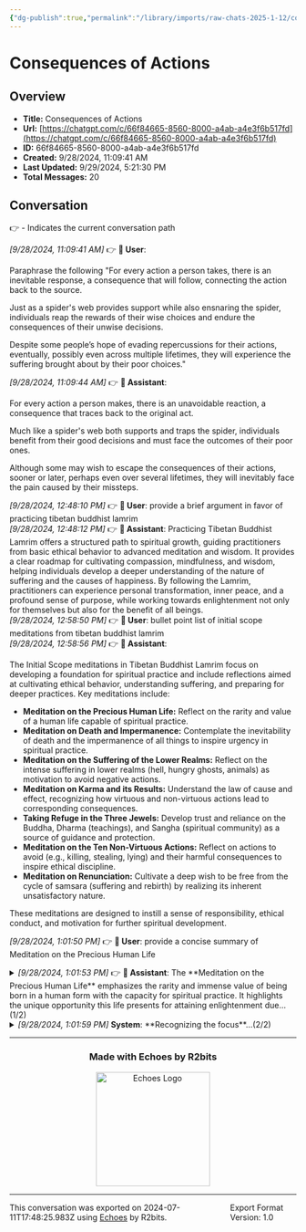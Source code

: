 ```yaml
---
{"dg-publish":true,"permalink":"/library/imports/raw-chats-2025-1-12/consequences-of-actions/"}
---
```


# Consequences of Actions

## Overview
- **Title:** Consequences of Actions
- **Url:** [https://chatgpt.com/c/66f84665-8560-8000-a4ab-a4e3f6b517fd](https://chatgpt.com/c/66f84665-8560-8000-a4ab-a4e3f6b517fd)
- **ID:** 66f84665-8560-8000-a4ab-a4e3f6b517fd
- **Created:** 9/28/2024, 11:09:41 AM
- **Last Updated:** 9/29/2024, 5:21:30 PM
- **Total Messages:** 20

## Conversation
👉 - Indicates the current conversation path

<i>[9/28/2024, 11:09:41 AM]</i> 👉 <b>👤 User</b>: 

Paraphrase the following "For every action a person takes, there is an inevitable response, a consequence that will follow, connecting the action back to the source.

Just as a spider's web provides support while also ensnaring the spider, individuals reap the rewards of their wise choices and endure the consequences of their unwise decisions.

Despite some people’s hope of evading repercussions for their actions, eventually, possibly even across multiple lifetimes, they will experience the suffering brought about by their poor choices."<br>

<i>[9/28/2024, 11:09:44 AM]</i> 👉 <b>🤖 Assistant</b>: 

For every action a person makes, there is an unavoidable reaction, a consequence that traces back to the original act.

Much like a spider's web both supports and traps the spider, individuals benefit from their good decisions and must face the outcomes of their poor ones.

Although some may wish to escape the consequences of their actions, sooner or later, perhaps even over several lifetimes, they will inevitably face the pain caused by their missteps.<br>

<i>[9/28/2024, 12:48:10 PM]</i> 👉 <b>👤 User</b>: provide a brief argument in favor of practicing tibetan buddhist lamrim<br>
<i>[9/28/2024, 12:48:12 PM]</i> 👉 <b>🤖 Assistant</b>: Practicing Tibetan Buddhist Lamrim offers a structured path to spiritual growth, guiding practitioners from basic ethical behavior to advanced meditation and wisdom. It provides a clear roadmap for cultivating compassion, mindfulness, and wisdom, helping individuals develop a deeper understanding of the nature of suffering and the causes of happiness. By following the Lamrim, practitioners can experience personal transformation, inner peace, and a profound sense of purpose, while working towards enlightenment not only for themselves but also for the benefit of all beings.<br>
<i>[9/28/2024, 12:58:50 PM]</i> 👉 <b>👤 User</b>: bullet point list of initial scope meditations from tibetan buddhist lamrim<br>
<i>[9/28/2024, 12:58:56 PM]</i> 👉 <b>🤖 Assistant</b>: 

The Initial Scope meditations in Tibetan Buddhist Lamrim focus on developing a foundation for spiritual practice and include reflections aimed at cultivating ethical behavior, understanding suffering, and preparing for deeper practices. Key meditations include:

- **Meditation on the Precious Human Life:** Reflect on the rarity and value of a human life capable of spiritual practice.
- **Meditation on Death and Impermanence:** Contemplate the inevitability of death and the impermanence of all things to inspire urgency in spiritual practice.
- **Meditation on the Suffering of the Lower Realms:** Reflect on the intense suffering in lower realms (hell, hungry ghosts, animals) as motivation to avoid negative actions.
- **Meditation on Karma and its Results:** Understand the law of cause and effect, recognizing how virtuous and non-virtuous actions lead to corresponding consequences.
- **Taking Refuge in the Three Jewels:** Develop trust and reliance on the Buddha, Dharma (teachings), and Sangha (spiritual community) as a source of guidance and protection.
- **Meditation on the Ten Non-Virtuous Actions:** Reflect on actions to avoid (e.g., killing, stealing, lying) and their harmful consequences to inspire ethical discipline.
- **Meditation on Renunciation:** Cultivate a deep wish to be free from the cycle of samsara (suffering and rebirth) by realizing its inherent unsatisfactory nature.

These meditations are designed to instill a sense of responsibility, ethical conduct, and motivation for further spiritual development.<br>

<i>[9/28/2024, 1:01:50 PM]</i> 👉 <b>👤 User</b>: provide a concise summary of Meditation on the Precious Human Life<br>

<details style="margin-left: 0px">
<summary><i>[9/28/2024, 1:01:53 PM]</i> 👉 <b>🤖 Assistant</b>: The **Meditation on the Precious Human Life** emphasizes the rarity and immense value of being born in a human form with the capacity for spiritual practice. It highlights the unique opportunity this life presents for attaining enlightenment due...(1/2)</summary>

---

<i>[9/28/2024, 1:01:53 PM]</i> 👉 <b>🤖 Assistant</b>: The **Meditation on the Precious Human Life** emphasizes the rarity and immense value of being born in a human form with the capacity for spiritual practice. It highlights the unique opportunity this life presents for attaining enlightenment due to favorable conditions, such as access to the Dharma, freedom from extreme suffering, and the mental and physical faculties necessary for practice. Reflecting on these points helps generate gratitude, motivation, and urgency to make the most of this life by engaging in virtuous actions and progressing on the spiritual path.<br>
<i>[9/28/2024, 1:16:09 PM]</i> 👉 <b>👤 User</b>: 

provide a concise summary of the following "Tibetan Buddhist Lamrim: Death and Impermanence
A Lamrim meditation on the transient nature of existence and the importance of abandoning attachments.
￼
Intellectually, we all know we are going to die. Our instinct is to survive, so the fact of certain death makes most people uncomfortable, and they push it away. Death is considered a downer.
Western culture shields us from death. We only face death when we visit a funeral home, or perhaps drive by a cemetery. Dead bodies are mostly shielded from our sight, to aid in our denial of its inevitability.
The tendency to shun death is unfortunate because meditating on death can be very motivating.
When I deeply internalized the reality of death, it gave me a deeper appreciation of my precious human life, and it motivated me not to waste it.
Death
The Tibetan Buddhist Lamrim teachings on death and impermanence are fundamental aspects of the spiritual path. People who deny death and believe their wealth, status, and possessions are permanent suffer due to their attachments.
Death is something to embrace, not deny.
The summary below is based on Lamrim’s teachings with an emphasis on why these teachings are important and how we could apply them to our lives.
	-	Impermanence (Anitya): Everything in the phenomenal world is impermanent. Nothing lasts forever, and all things, including ourselves, undergo constant change. Recognizing impermanence helps us avoid attachment to fleeting pleasures and possessions.
	-	The Time of Death is Uncertain: Death could happen at any moment, and we have no control over it. Contemplating this uncertainty motivates us to make the most of our time and prioritize that which is most important.
	-	Death as a Natural Process: Tibetan Buddhism views death as a natural process, not an endpoint but a transition. Christians believe the transition is from life to heaven (hopefully not hell). Understanding that the process is natural and transitions to something new can reduce the fear of death and help us face it with equanimity and peace of mind.
	-	Life's Shortness: The teachings emphasize the brevity of life in the grand scheme of things. Our existence is like a fleeting moment in the vastness of time. This realization encourages us to use our time wisely. 	-	 	-	Karma and Rebirth: Lamrim's teachings connect the concept of death to the law of karma (cause and effect) and the cycle of rebirth. Our actions in this life influence our future lives, motivating believers to engage in virtuous actions and purify negative karma. Christians have concepts of heaven and hell to motivate virtuous behavior in this life, too.
	-	Spiritual Preparation: Knowing that death is inevitable, we should prepare for it spiritually. This involves cultivating positive qualities, such as compassion, wisdom, and loving-kindness, and purifying negativities through practices like meditation and confession.
	-	Moment of Death: Contemplating the process of dying and the moment of death is a common practice in Lamrim. It encourages us to face our fears of mortality with awareness and inner peace.
	-	Living Mindfully: Practicing mindfulness of death and impermanence in our daily lives helps us stay grounded and make conscious choices. It reminds us not to take life for granted and to cherish the present moment.
	-	Compassion and Help for Others: Lamrim's teachings also emphasize the importance of helping others prepare for death, providing comfort and guidance to those who are dying, and practicing compassion in the face of mortality.
In summary, the Tibetan Buddhist Lamrim teachings on death and impermanence highlight the ephemeral nature of life, encouraging us to live mindfully, prepare for death, and prioritize spiritual growth. These teachings serve as a reminder to make the most of our precious human life by cultivating positive qualities and letting go of attachments to worldly concerns.
Impermanence
Anitya, also known as "impermanence," is a fundamental concept in Buddhist philosophy and spirituality. It refers to the universal truth that all things arise in dependence on causes and conditions.
Everything arises, exists for a time, and eventually passes away. This impermanence applies to both physical entities and mental states.
Change is the fundamental reality, and time is a byproduct of change. All events, processes, and phenomena involve some form of change, whether it's the motion of objects, the aging of living beings, human relationships, or the unfolding of historical events.
When individuals become attached to or cling to impermanent phenomena, they experience suffering because they inevitably face separation or loss.
By being fully aware of the ever-changing nature of their experiences, practitioners can cultivate greater wisdom and equanimity.
Understanding and accepting impermanence is a crucial step toward this liberation because it leads to a detachment from worldly attachments and desires.
A musical meditation on death and impermanence
I close my eyes Only for a moment and the moment's gone All my dreams Pass before my eyes, a curiosity [Refrain] Dust in the wind All they are is dust in the wind [Verse 2] Same old song Just a drop of water in an endless sea All we do Crumbles to the ground though we refuse to see [Refrain] Dust in the wind All we are is dust in the wind [Verse 3] Now, don't hang on Nothing lasts forever but the earth and sky It slips away And all your money won't another minute buy
Meditation on death and impermanence
In Tibetan Buddhist meditation practices, including Lamrim meditations, there are typically two essential components: contemplation and the object of meditation.
The long form of the contemplation is the post above. If you listened to Dust in the Wind, you probably felt feelings of futility for chasing worldly pleasures and attainments, those feelings are close to the virtuous object you are looking for.
The New Meditation Handbook from Tharpa Publications, written by Geshe Kelsang Gyatso, is the source I use for any traditional meditations I discuss in these posts.
The virtuous objects that emerge from this meditation come in two parts, as explained below.
I am not quoting him directly. I offer a concise paraphrase of his instructions. I suggest you consult the handbook for instructions from a true Buddhist master.
Contemplation
Consider what you read in this post and focus on the following first-person narrative:
I am going to die, and I have no idea when it will happen.
Some people die young. Some people die unexpectedly and suddenly. There are many ways to die, and no insurance against an untimely death.
Every day, my life slips away. Every day I spend pursuing worldly concerns is a day wasted, never to be recovered.
I may die today. I should be prepared for that.
Object of Mediation
The first object of meditation is the feeling that “I may die today.” Repeat it like a mantra, over and over again, until the message really sinks in.
Eventually, a second feeling will arise, the futility of attaching yourself to any worldly object—the realization that you are dust in the wind.
When the second feeling arises, you then form the determination not to waste your life pursuing worldly objects, and like the Precious Human Life Meditation, you decide, “I will make the most of my life, improve my self-discipline, and work toward the benefit of others.”"<br>

<i>[9/28/2024, 1:16:14 PM]</i> 👉 <b>🤖 Assistant</b>: 

The Tibetan Buddhist Lamrim meditation on **Death and Impermanence** focuses on the transient nature of life and the importance of detaching from worldly attachments. Although intellectually we know death is inevitable, Western culture often shields us from it, leading many to avoid contemplating mortality. This avoidance is unfortunate, as reflecting on death can inspire greater appreciation for life and motivate spiritual growth.

Key points include:
- **Impermanence (Anitya):** Everything is subject to change, and recognizing this helps reduce attachment to fleeting pleasures.
- **Uncertainty of Death:** Death can come at any time, motivating us to use our time wisely and prioritize meaningful pursuits.
- **Death as a Natural Process:** Understanding death as a transition, not an endpoint, reduces fear and fosters acceptance.
- **Life's Shortness:** Realizing how brief life is encourages living with purpose and mindfulness.
- **Karma and Rebirth:** Our actions in this life shape future experiences, reinforcing the importance of virtuous behavior.
- **Spiritual Preparation:** Facing the inevitability of death, we should cultivate compassion, wisdom, and positive qualities.
- **Mindfulness of Death:** Reflecting on death in daily life reminds us to appreciate each moment and let go of attachment to material things.
- **Helping Others:** The teachings emphasize offering comfort and support to those facing death, as well as practicing compassion in response to mortality.

In summary, contemplating death and impermanence encourages a mindful, purposeful life focused on spiritual growth and compassion, while diminishing attachment to worldly concerns.<br>

<i>[9/28/2024, 1:49:55 PM]</i> 👉 <b>👤 User</b>: 

Provide a concise summary of the following "Tibetan Buddhist Lamrim: Refuge Practice
Finding support in religious figures, religious teachings, and the community of believers.
￼
Where do people look for guidance and support when circumstances are challenging? For much of the last 2,500 years, many have turned to organized religion.
	-	Jews have God, the Bible’s Old Testament, and synagogues.
	-	Christians have Jesus, the Bible’s New Testament, and Christian churches.
	-	Muslims have Muhammad, the Quran, and mosques.
	-	Hindus have the deities Brahma, Vishnu, and Shiva; holy books, including the Vedas, Upanishads, and Bhagavad Gita; and temples for worship.
	-	And Buddhists have the Three Jewels: the Buddha, the Dharma (teachings), and the Sangha (spiritual community).
Generally, major religions instruct their followers to seek inspiration, guidance, and support from their Gods, holy books, and community of believers. In Buddhism, this is called Refuge Practice.
Here is a summary of the Lamrim teachings on refuge practice:
	-	Understanding the Three Jewels: Lamrim's teachings emphasize the importance of understanding the qualities and significance of each of the Three Jewels:
	◦	Buddha: Refuge in the Buddha represents taking inspiration from the historical Buddha, Siddhartha Gautama, and recognizing his enlightenment as a model for one's own spiritual journey.
	◦	Dharma: Refuge in the Dharma refers to placing trust in the teachings of Buddhism. This involves studying, contemplating, and applying the Dharma to one's life.
	◦	Sangha: Refuge in the Sangha involves seeking guidance and support from the spiritual community, which includes both ordained monks and nuns, as well as lay practitioners who are on the path to enlightenment.
	-	Safe Harbor: Refuge practice is likened to taking shelter in a secure harbor during the storms of life. It provides a sense of protection and guidance amidst life's challenges and uncertainties.
￼
	-	Protection from Negative Forces: Taking refuge is believed to provide protection from negative influences and obstacles on the spiritual path.
	-	Preliminary Practice: Refuge practice is often a preliminary step in many other Tibetan Buddhist practices and rituals. It creates a foundation for deeper spiritual growth.
	-	Development of Faith and Trust: Through refuge practice, individuals develop faith and trust in the Three Jewels as reliable sources of guidance and enlightenment.
	-	Integration with Daily Life: Lamrim's teachings stress the importance of integrating refuge practice into daily life. This involves applying the teachings of the Buddha and seeking the support and companionship of the Sangha community.
	-	Progression on the Path: Refuge practice is often seen as the first step on the path to enlightenment. As practitioners deepen their understanding and commitment, they progress through various stages of spiritual development outlined in the Lamrim.
In summary, refuge practice in Tibetan Buddhist Lamrim teachings involves seeking spiritual shelter and guidance in the Three Jewels as a means to navigate the challenges of samsara and progress on the path to enlightenment.
It is both a foundational and ongoing practice that helps individuals develop faith, trust and a deeper connection to the Buddhist tradition.
A personal note on Buddhist Faith
As a Westerner, I was not born into a Buddhist culture or a Buddhist household. I knew nothing about Buddhism growing up.
Like many other Westerners, I found my religious tradition, Roman Catholicism, lacking in so many ways that it was simply untenable. I rejected everything and considered myself an atheist for many years.
My first meaningful exposure to Buddhist ideas occurred in my early 20s when I began meditating and reading books about mysticism. My budding practice didn’t become more serious until I reached 30.
Buddhism didn’t put me off because it seemed like a Godless religion. The focus was on my experience and relieving my suffering, not blind obedience to an imaginary God and his flawed intermediaries on earth.
My faith in Buddhism grew out of my practice. As I saw more results, I became more motivated to continue. My faith is not blind; it’s rooted in my personal experience.
Many Buddhist practitioners relay the same message. Buddhism doesn’t require faith, at least not like accepting an imaginary God that one is free to believe in or not.
Buddhism asks that you suspend your disbelief and try the practice, observe the results the practice produces in your life, and then decide if you want to go deeper.
I found it was like any other activity. The more I practiced, the better I became at it, and the more I enjoyed both the practice and the activity, and in this case, the activity is living a happy life.
As the Buddha is believed to have stated:
Do not believe in anything simply because you have heard it.
Do not believe in anything simply because it is spoken and rumored by many.
Do not believe in anything simply because it is found written in your religious books.
Do not believe in anything merely on the authority of your teachers and elders.
Do not believe in traditions because they have been handed down for many generations.
But after observation and analysis, when you find that anything agrees with reason and is conducive to the good and benefit of one and all, then accept it and live up to it.
That’s what I did.
You can do the same.

Meditation on Refuge Practice
The essence of refuge practice is making a choice to follow the path.
It’s a particular problem with New Age dabblers and beginning meditators that they don’t know where to turn, so they do one thing for a while, then they change their minds and do something else.
If someone is unwilling to commit to any particular practice, then they rarely make any progress, and they bounce aimlessly from one cool idea to another and fail to accomplish anything.
When people start refuge practice, they begin to look at Buddhist texts, Buddhist stories, and Buddhist teachers for wisdom and guidance.
Then they make progress, see the results, and dive ever deeper into the practice.
Contemplation
Consider what you read in this post and focus on the following first-person narrative:
If I seek guidance from Buddhist teachings, meditate with pure intention, and discuss my experiences with Buddhist practitioners, I will make steady progress, enjoy peace of mind, and achieve final liberation and lifelong happiness.
Meditation
When the feeling of determination arises to rely on Buddha, Dharma, and Sanga as refuge, hold this feeling for as long as possible without forgetting it.
When you are not in meditation, when challenges arise, the motivation to seek answers in the three jewels should also arise. This will accelerate your progress."<br>

<i>[9/28/2024, 1:50:00 PM]</i> 👉 <b>🤖 Assistant</b>: 

**Refuge Practice in Tibetan Buddhist Lamrim** involves seeking support and guidance from the Three Jewels: the Buddha, Dharma, and Sangha. These serve as spiritual anchors in times of difficulty and guide practitioners on the path to enlightenment. 

- **Buddha**: Refuge in the Buddha represents looking to his enlightened example as a guide for personal spiritual development.
- **Dharma**: Refuge in the Dharma involves trusting and applying the teachings of Buddhism to navigate life’s challenges.
- **Sangha**: Refuge in the Sangha means seeking support from the community of practitioners, both ordained and lay, for guidance on the spiritual path.

Key aspects include:
- Refuge offers a **safe harbor** from life's difficulties, providing protection from negative influences.
- It is a **preliminary practice** that forms the foundation for deeper spiritual work.
- **Faith and trust** in the Three Jewels develop over time, helping integrate the practice into daily life.
- Refuge practice is the **first step on the path to enlightenment**, leading to greater spiritual progression.

In essence, refuge practice helps practitioners cultivate a strong connection to the Buddhist tradition, aiding their progress toward spiritual liberation while offering support and guidance throughout life's challenges.<br>

<i>[9/28/2024, 1:54:50 PM]</i> 👉 <b>👤 User</b>: 

Provide a summary of the following "

Selfless Anatta

1
1
Dashboard

Buddhism & Spiritual Practice
Tibetan Buddhist Lamrin: Actions and Their Effects
Understanding Karma, morality, and personal responsibility
Jan 01, 2024

For every action a person takes, there is an inevitable response, a consequence that will follow, connecting the action back to the source.

Just as a spider's web provides support while also ensnaring the spider, individuals reap the rewards of their wise choices and endure the consequences of their unwise decisions.

Despite some people’s hope of evading repercussions for their actions, eventually, possibly even across multiple lifetimes, they will experience the suffering brought about by their poor choices.

The yoke of Personal Responsibility
Individuals harm others out of personal self-interest, believing they can escape accountability for their actions.

If people's actions carried no repercussions, they would likely act on their worst desires and impulses.

Many religions and cultures create the idea of Hell as a universal deterrent against escaping consequences in one's lifetime, in the hope that some may choose to behave morally to avoid eternal punishment.

Over time, this concept has become weighed down by legalistic interpretations, fruitless debates over doctrine, and intellectual analysis that it lacks the emotional impact to effectively deter people, assuming it ever did.

Karma is the burdensome yoke of personal responsibility every ego wants to avoid.

Yet, it must be chosen.

People have been imposing their Gods on each other since antiquity, forcing them to see the Light by using Dark, usually extinguishing the flames of heathens and heretics if they refused to accept someone else’s Salvation.

It was never about them, the people supposedly being Saved.

Moral Compass
Buddhism is different: It’s a path of choice.

Everyone has the option to embrace or reject the influence of Karma, which serves as a guiding force.

If they reject Karma, that doesn’t negate the law of cause and effect. It merely means the individual foolishly ignores the potential (inevitable) consequences and hopes for the best.

If a person genuinely believes that their actions will inevitably return to them in some manner, with no possibility of evading accountability, they feel compelled to consider the consequences deeply.

This realization, when it deeply resonates within their being, dissuades them from imposing their self-centered desires upon others. They no longer feel like they can act with impunity.

The potency of Karma lies in its capacity to dissuade individuals from causing harm to others, and it bolsters their commitment to virtuous behavior.

When people learn to navigate their lives guided by Karma, it becomes an invaluable moral compass, akin to a needle that steadfastly directs their heart toward True North, guiding them along the Proper Path.

Below is a summary of Lamrim's teachings as influenced by Geshe Kelsang Gyatso:

Law of Karma: Central to Lamrim's teachings is the concept of karma, the law of cause and effect. Our actions have consequences, both in this life and in future lives. Positive actions lead to positive results, while negative actions lead to negative results.

Understanding Karma: Actions are not isolated events but are connected to intentions, motivations, and their effects. Karma operates on the principle of ethical causality.

Ethical Conduct: Practitioners are encouraged to refrain from harmful actions, such as killing, stealing, lying, and engaging in unwholesome behavior, and instead cultivate virtuous actions based on compassion and wisdom.

Understanding Rebirth: Lamrim's teachings connect actions and their effects to the cycle of rebirth. Positive karma can lead to a fortunate rebirth, while negative karma can result in an unfortunate one, which motivates practitioners to engage in virtuous actions.

Four Powers of Purification: Geshe Kelsang Gyatso elaborates on the Four Powers of Purification, which are fundamental in Lamrim practice:

The Power of Regret: Acknowledging and feeling remorse for negative actions.

The Power of Reliance: Taking refuge in the Three Jewels (Buddha, Dharma, Sangha) and seeking their guidance and support.

The Power of the Opposite Force: Engaging in virtuous actions and cultivating positive qualities to counterbalance negative karma.

The Power of Resolution: Making a sincere commitment not to repeat negative actions.

The Power of Regret
The motto "Live with no regrets" embodies the essence of Desire, but it’s poor spiritual guidance.

Living a life devoid of regrets signifies a failure to derive wisdom from one's mistakes.

Selfish people go through life obtaining whatever they want without regard to how their actions impact others.

Even if they were aware of the pain they inflicted, they wouldn’t feel remorse or regret about what they did.

Selfish individuals recoil when confronted with the uncomfortable emotions associated with remorse assuming they feel it at all.

Moral people, upon honest reflection on their behavior, have an unpleasant sensation of disgust emerge. The more they delve into this introspection, the more intense this inner turmoil becomes.

That unpleasant feeling is a virtue—the power of regret.

It’s a feeling to be cultivated and remembered because it will arise when it’s needed.

Anticipatory Regret
Whenever moral people consider actions, they consider how their behaviors will impact others.

If they foresee that their actions may harm others, remorseful feelings from past failings will arise.

Anticipatory regret serves as a warning that continuing down this path would likely result in hurting other people and feeling deep regret over that action.

Anticipatory regret is what moral people want.

The message from feeling anticipatory regret is clear: don’t do it because the likelihood of feeling regret later is high.

Personal Responsibility
Embracing the principles of Karma, people choose to shoulder complete responsibility for every event in life.

This decision stems from a profound understanding that unwise actions, causing harm to others, or engaging in wrongdoing, would inevitably rebound upon them.

Wise and moral people seek to avoid such negative repercussions altogether.

With personal responsibility, there is no room for appeals for clemency, transferring consequences to someone else, or presenting justifications in the hope of a favorable judgment.

The potential outcomes that await those who venture down a morally questionable path are both unpredictable and undesirable.

People endure retaliation from rivals, the revelation of long-buried past transgressions, and the tormenting presence of concealed secrets that disrupt their peace of mind.

Emotionally, this approach leaves a person in a perpetual state of anxiety, always dreading the unknown negative consequences of their previous actions.

This is a situation that wise people avoid at all costs.

Meditation on Actions and Their Effects
The purpose of this post and this meditation is to motivate you to live a virtuous life.

If you consider Karma carefully and observe how it works, you should be encouraged to purify non-virtue and practice virtue to ensure a human rebirth and progress on the path to enlightenment in this life.

Contemplation
Consider what you read in this post and focus on the following first-person narrative:

If I purify all my non-virtues, then there will be no risk of lower rebirth.

If I take advantage of my precious human life, and accumulate merit through virtuous behavior helping others, then I will take a human rebirth, and I will progress toward enlightenment in this life and in future lives.

As a bonus, I will enjoy peace of mind and happiness for the remainder of this life, for however long that is.

Object of Mediation
After repeatedly contemplating these points, you should form a strong determination to purify non-virtue and put great effort into accumulating merit through virtuous behavior.

You should hold that determination in your mind without distraction for as long as possible. If you lose the feeling of determination, you should remember the contemplation and repeat it until the determination returns.

~~wink~~

Anatta

1 Like
Discussion about this post

Comments

Restacks

Write a comment...

Top

Latest

Discussions

The Enlightened Debate: Can Self-Centered Motives Lead to True Awakening?
Hinayana Buddhists seek enlightenment for themselves, whereas Mahayana Buddhists seek enlightenment in order to benefit others. Which approach is…
Feb 28
4
1

Exploring the Six Perfections: Transforming Mind and Spirit by Embracing Buddhist Virtues
Daily life for a Buddhist practitioner is following the Six Perfections in pursuit of enlightenment.
Jan 29
4
1

Floating Through the Mind: My Journey of Self-Discovery in a Float Tank
How I came to spend several hundred hours in a float tank practicing Tibetan Buddhist Lamrim.
Feb 6
3
1

Navigating Through the Fog: Understanding the Five Hindrances to Peace of Mind
An insightful look into how the classical obstacles of Buddhism relate to modern challenges in meditation and mindfulness.
Mar 10
3

Tibetan Buddhist Lamrim: Great Compassion
Great Compassion in Lamrim is the profound desire to free all sentient beings from suffering, seeing their pain as one's own and striving for their…
Mar 24
3
1

Balancing Act: Striking the Right Harmony Between Worldly Ambitions and Spiritual Needs
Each person must find their own balance point between pursing worldly goals and finding inner peace.
Apr 11
3
1

Tibetan Buddhist Lamrim: Developing Renunciation for Samsara
To be happy in this life, you must work toward improving your next one.
Jan 17
3

Reclaiming Spirituality: How Emotional Entitlement Undermines Gratitude and Compassion
Everyone should undergo an entitlement detox and cleanse their spirit to cultivate gratitude and compassion.
Mar 7
3

The Practice of Giving: Understanding Generosity as a Core Buddhist Virtue
Generosity is a key practice on the path to spiritual enlightenment in Buddhism.
Jan 23
3

Emptiness of Self: The Key to Buddhist Enlightenment
Buddhists say the self is an illusion. Modern neuroscience says you hallucinate your existence from one moment to the next.
Dec 7, 2023
2

See all
© 2024 Selfless Anatta
Privacy ∙ Terms ∙ Collection notice
Start Writing
Get the app
Substack is the home for great culture"<br>

<i>[9/28/2024, 1:54:54 PM]</i> 👉 <b>🤖 Assistant</b>: 

The Tibetan Buddhist Lamrim teachings on **Actions and Their Effects** focus on the concept of karma, personal responsibility, and moral behavior. Every action has consequences, and individuals cannot escape the outcomes of their actions, even across multiple lifetimes. 

### Key Points:
- **Karma and Responsibility**: Karma operates on the law of cause and effect—positive actions lead to positive results, and negative actions lead to suffering. Embracing personal responsibility is essential to understanding this process.
- **Moral Compass**: Karma serves as a moral guide, helping individuals recognize the consequences of their actions and dissuading them from harmful behavior.
- **Ethical Conduct**: Practitioners are encouraged to refrain from harmful actions (like lying or stealing) and instead cultivate virtuous qualities, such as compassion and wisdom.
- **Rebirth**: The teachings connect actions to future lives—virtuous behavior can lead to favorable rebirths, while negative karma can result in unfortunate circumstances.
- **Purification**: The Four Powers of Purification help individuals cleanse negative karma through regret, reliance on the Three Jewels, virtuous action, and resolving to avoid repeating past mistakes.
- **Regret**: Regret plays an important role in spiritual development. Anticipatory regret, based on reflection of past actions, serves as a warning not to repeat harmful behaviors.

Through meditation on karma, practitioners are encouraged to purify their actions, live virtuously, and accumulate merit to ensure a favorable rebirth and progress toward enlightenment.<br>

<i>[9/28/2024, 3:04:16 PM]</i> 👉 <b>👤 User</b>: Provide a summary of "Tibetan Buddhist Lamrim: Your Precious Human Life"<br>
<i>[9/28/2024, 3:04:19 PM]</i> 👉 <b>🤖 Assistant</b>: 

The **Tibetan Buddhist Lamrim: Your Precious Human Life** meditation emphasizes the rarity and value of being born as a human with the capacity to pursue spiritual practice. This life provides a unique opportunity to progress toward enlightenment, due to favorable conditions such as access to the Dharma, freedom from extreme suffering, and the ability to discern right from wrong.

### Key Points:
- **Rarity of Human Life**: Being born human is considered incredibly rare, as most beings are trapped in other forms of existence (animals, hell realms, etc.) where spiritual progress is difficult.
- **Opportunity for Spiritual Growth**: Human life offers a unique chance to engage in ethical behavior, practice the Dharma, and cultivate wisdom and compassion, which are essential for attaining enlightenment.
- **Urgency and Impermanence**: Recognizing the brevity of human life inspires a sense of urgency to make the most of this opportunity by focusing on spiritual development rather than worldly distractions.
- **Moral Responsibility**: Reflecting on the preciousness of life motivates individuals to live ethically, avoid harmful actions, and accumulate merit through virtuous deeds.

In summary, this meditation encourages practitioners to appreciate and make full use of their human life by dedicating themselves to spiritual practice, ethical living, and personal transformation.<br>

<i>[9/29/2024, 5:21:24 PM]</i> 👉 <b>👤 User</b>: 

convert to third person "Attachment provides many ways to lose and victory is fleeting
When you form an attachment to some object, it will only end in one of three ways.
	-	You don’t get what you want. This leads to loss, disappointment, and unhappiness. In short, it sucks.
	-	You don’t get something you don’t want. This leads to anger, aversion, and upset, which also sucks.
	-	You get what you want, but not when you want it.
	-	You get what you want, but it’s not satisfying very long.
	-	You get what you want, but then you fear losing it, and you are sad when you do lose it. Your future is filled with foreboding as you are either living in fear of sadness or loss, or you’re actually enduring it.
	-	You get what you want, and it’s deeply satisfying and never fades. We chase this, but it never happens, and is not possible. All satisfaction is fleeting."<br>

<i>[9/29/2024, 5:21:29 PM]</i> 👉 <b>🤖 Assistant</b>: 

Attachment offers numerous paths to loss, and any victory gained from it is temporary.

When someone forms an attachment to an object or outcome, it will only result in one of the following scenarios:
- They don't get what they want, leading to disappointment, loss, and unhappiness.
- They receive something they don’t want, causing anger, aversion, and frustration.
- They get what they want, but not when they want it.
- They get what they want, but the satisfaction is short-lived.
- They get what they want, but then live in fear of losing it, and experience sadness when it’s gone. Their future is overshadowed by either the dread of loss or by the actual experience of it.
- They get what they want, and it remains deeply satisfying without fading. This outcome, though often sought, is impossible—true lasting satisfaction cannot be attained, as all satisfaction is fleeting.<br>

---

</details>

<details style="margin-left: 0px">
<summary><i>[9/28/2024, 1:01:59 PM]</i> <b>System</b>: **Recognizing the focus**...(2/2)</summary>

---

<i>[9/28/2024, 1:01:59 PM]</i> <b>System</b>: 

**Recognizing the focus**

I’m gathering info on user query for a concise meditation summary. Highlighting the rarity and value of human life, inspired by Tibetan Buddhist Lamrim teachings.

**Crafting a mindful meditation**

I'm tasked with summarizing "Meditation on the Precious Human Life" from the Tibetan Buddhist Lamrim, ensuring neutrality and avoiding extreme viewpoints.

**Appreciating clear communication**

The policy outlines a commitment to neutral, evidence-based language, fostering impartiality and factual accuracy. The assistant should effectively summarize Meditation on the Precious Human Life, ensuring clarity and neutrality.<br>

<i>[9/28/2024, 1:01:59 PM]</i> <b>🤖 Assistant</b>: **Meditation on the Precious Human Life** is a contemplative practice in Tibetan Buddhism that encourages individuals to recognize and appreciate the unique opportunity presented by a human rebirth. This meditation involves reflecting on the rarity of being born as a human with the freedom and ability to pursue spiritual growth. It highlights the favorable conditions one possesses—such as access to the Dharma (teachings), a supportive environment, and the mental and physical capacities needed for practice. By deeply acknowledging these advantages, practitioners cultivate a sense of gratitude and urgency to make the most of their lives by engaging earnestly in spiritual practices, ethical conduct, and the pursuit of wisdom.<br>

---

</details>

---

<div align="center">

### Made with Echoes by R2bits

<a href="https://echoes.r2bits.com">
  <img src="https://images.squarespace-cdn.com/content/v1/6493af4741c13939d335f0b8/18b27467-2da2-43b7-8d44-234bccf4f462/MINI_ECHOES_LOGO_NORMAL_WHITE_TEXT_SMALL-05-14+%281%29.png?format=300w" alt="Echoes Logo" width="200"/>
</a>

</div>

---

<div style="display: flex; justify-content: space-between;">
  <span>This conversation was exported on 2024-07-11T17:48:25.983Z using <a href="https://echoes.r2bits.com">Echoes</a> by R2bits.</span>
  <span>Export Format Version: 1.0</span>
</div>
